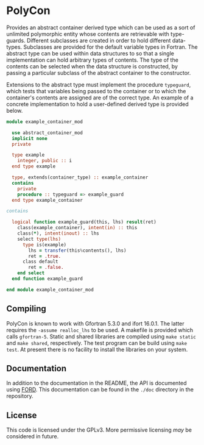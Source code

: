 # PolyCon

Provides an abstract container derived type which can be used 
as a sort of unlimited polymorphic entity whose contents are
retrievable with type-guards. Different subclasses are created
in order to hold different data-types. Subclasses are provided for
the default variable types in Fortran. The abstract type can be used
within data structures to so that a single implementation can hold
arbitrary types of contents. The type of the contents can be selected
when the data structure is constructed, by passing a particular subclass
of the abstract container to the constructor.

Extensions to the abstract type must implement the procedure
`typeguard`, which tests that variables being passed to the
container or to which the container's contents are assigned are of the
correct type. An example of a concrete implementation to hold a user-defined
derived type is provided below.

```fortran
module example_container_mod

  use abstract_container_mod
  implicit none
  private

  type example
    integer, public :: i
  end type example

  type, extends(container_type) :: example_container
  contains
    private
    procedure :: typeguard => example_guard
  end type example_container

contains

  logical function example_guard(this, lhs) result(ret)
    class(example_container), intent(in) :: this
    class(*), intent(inout) :: lhs
    select type(lhs)
      type is(example)
        lhs = transfer(this%contents(), lhs)
        ret = .true.
      class default
        ret = .false.
    end select
  end function example_guard

end module example_container_mod
```

## Compiling
PolyCon is known to work with Gfortran 5.3.0 and ifort 16.0.1. The latter
requires the `-assume realloc_lhs` to be used. A makefile is provided which
calls `gfortran-5`. Static and shared libraries are compiled using `make static`
and `make shared`, respectively. The test program can be build using
`make test`. At present there is no facility to install the libraries on your
system.

## Documentation
In addition to the documentation in the README, the API is documented
using [FORD](https://github.com/cmacmackin/ford). This documentation can
be found in the `./doc` directory in the repository.

## License
This code is licensed under the GPLv3. More permissive licensing _may_ be
considered in future.
